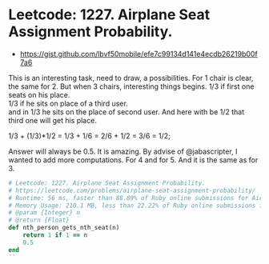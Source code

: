 # Leetcode: 1227. Airplane Seat Assignment Probability.

- https://gist.github.com/lbvf50mobile/efe7c99134d141e4ecdb26219b00f7a6

This is an interesting task, need to draw, a possibilities. For 1 chair is clear, the same for 2. But when 3 chairs, interesting things begins.
1/3 if first one seats on his place.               
1/3 if he sits on place of a third user.               
and in 1/3 he sits on the place of second user. And here with be 1/2 that third one will get his place.   

1/3 + (1/3)*1/2 = 1/3 + 1/6 = 2/6 + 1/2 = 3/6 = 1/2;

Answer will always be 0.5. It is amazing.  By advise of @jabascripter, I wanted to add more computations. For 4 and for 5. And it is the same as for 3.
  
```Ruby
# Leetcode: 1227. Airplane Seat Assignment Probability.
# https://leetcode.com/problems/airplane-seat-assignment-probability/
# Runtime: 56 ms, faster than 88.89% of Ruby online submissions for Airplane Seat Assignment Probability.
# Memory Usage: 210.1 MB, less than 22.22% of Ruby online submissions for Airplane Seat Assignment Probability.
# @param {Integer} n
# @return {Float}
def nth_person_gets_nth_seat(n)
    return 1 if 1 == n
    0.5
end
``
